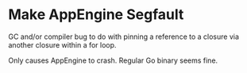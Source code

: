 # Make AppEngine Segfault

GC and/or compiler bug to do with pinning a reference to a closure via another
closure within a for loop.

Only causes AppEngine to crash. Regular Go binary seems fine.